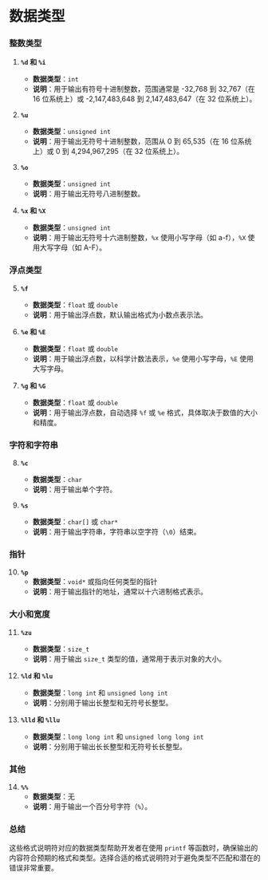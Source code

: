 # 数据类型

### 整数类型

1. **`%d` 和 `%i`**
   
   - **数据类型**：`int`
   - **说明**：用于输出有符号十进制整数，范围通常是 -32,768 到 32,767（在 16 位系统上）或 -2,147,483,648 到 2,147,483,647（在 32 位系统上）。
2. **`%u`**
   
   - **数据类型**：`unsigned int`
   - **说明**：用于输出无符号十进制整数，范围从 0 到 65,535（在 16 位系统上）或 0 到 4,294,967,295（在 32 位系统上）。
3. **`%o`**
   
   - **数据类型**：`unsigned int`
   - **说明**：用于输出无符号八进制整数。
4. **`%x` 和 `%X`**
   
   - **数据类型**：`unsigned int`
   - **说明**：用于输出无符号十六进制整数，`%x` 使用小写字母（如 a-f），`%X` 使用大写字母（如 A-F）。

### 浮点类型

5. **`%f`**
   
   - **数据类型**：`float` 或 `double`
   - **说明**：用于输出浮点数，默认输出格式为小数点表示法。
6. **`%e` 和 `%E`**
   
   - **数据类型**：`float` 或 `double`
   - **说明**：用于输出浮点数，以科学计数法表示，`%e` 使用小写字母，`%E` 使用大写字母。
7. **`%g` 和 `%G`**
   
   - **数据类型**：`float` 或 `double`
   - **说明**：用于输出浮点数，自动选择 `%f` 或 `%e` 格式，具体取决于数值的大小和精度。

### 字符和字符串

8. **`%c`**
   
   - **数据类型**：`char`
   - **说明**：用于输出单个字符。
9. **`%s`**
   
   - **数据类型**：`char[]` 或 `char*`
   - **说明**：用于输出字符串，字符串以空字符（`\0`）结束。

### 指针

10. **`%p`**
    - **数据类型**：`void*` 或指向任何类型的指针
    - **说明**：用于输出指针的地址，通常以十六进制格式表示。

### 大小和宽度

11. **`%zu`**
    
    - **数据类型**：`size_t`
    - **说明**：用于输出 `size_t` 类型的值，通常用于表示对象的大小。
12. **`%ld` 和 `%lu`**
    
    - **数据类型**：`long int` 和 `unsigned long int`
    - **说明**：分别用于输出长整型和无符号长整型。
13. **`%lld` 和 `%llu`**
    
    - **数据类型**：`long long int` 和 `unsigned long long int`
    - **说明**：分别用于输出长长整型和无符号长长整型。

### 其他

14. **`%%`**
    - **数据类型**：无
    - **说明**：用于输出一个百分号字符（`%`）。

### 总结

这些格式说明符对应的数据类型帮助开发者在使用 `printf` 等函数时，确保输出的内容符合预期的格式和类型。选择合适的格式说明符对于避免类型不匹配和潜在的错误非常重要。
